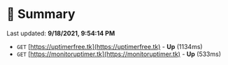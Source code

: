 # 📖 Summary
Last updated: **9/18/2021, 9:54:14 PM**

- `GET` [https://uptimerfree.tk](https://uptimerfree.tk) - **Up** (1134ms)
- `GET` [https://monitoruptimer.tk](https://monitoruptimer.tk) - **Up** (533ms)

